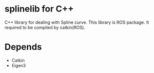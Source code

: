 # splinelib for C++
C++ library for dealing with Spline curve.
This library is ROS package.
It required to be compiled by catkin(ROS).

# Depends
* Catkin
* Eigen3
